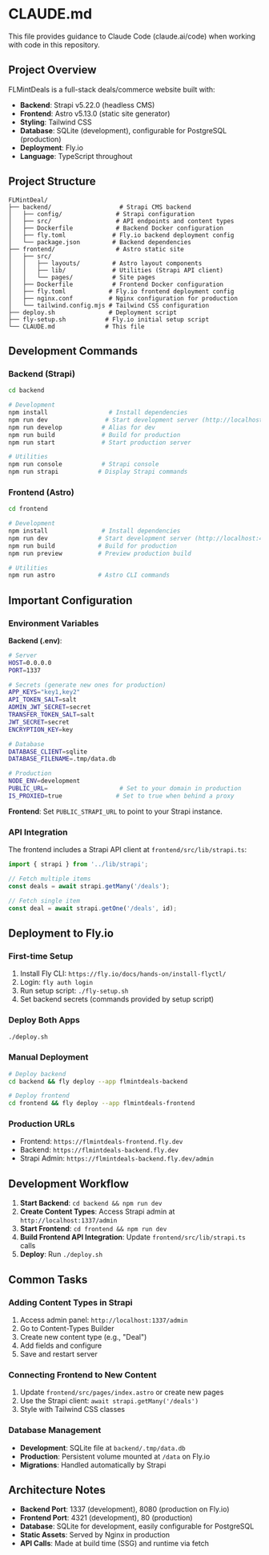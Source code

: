 # CLAUDE.md

This file provides guidance to Claude Code (claude.ai/code) when working with code in this repository.

## Project Overview

FLMintDeals is a full-stack deals/commerce website built with:
- **Backend**: Strapi v5.22.0 (headless CMS)
- **Frontend**: Astro v5.13.0 (static site generator)
- **Styling**: Tailwind CSS
- **Database**: SQLite (development), configurable for PostgreSQL (production)
- **Deployment**: Fly.io
- **Language**: TypeScript throughout

## Project Structure

```
FLMintDeal/
├── backend/                   # Strapi CMS backend
│   ├── config/               # Strapi configuration
│   ├── src/                  # API endpoints and content types
│   ├── Dockerfile            # Backend Docker configuration
│   ├── fly.toml             # Fly.io backend deployment config
│   └── package.json         # Backend dependencies
├── frontend/                 # Astro static site
│   ├── src/
│   │   ├── layouts/         # Astro layout components
│   │   ├── lib/             # Utilities (Strapi API client)
│   │   └── pages/           # Site pages
│   ├── Dockerfile           # Frontend Docker configuration
│   ├── fly.toml            # Fly.io frontend deployment config
│   ├── nginx.conf          # Nginx configuration for production
│   └── tailwind.config.mjs # Tailwind CSS configuration
├── deploy.sh               # Deployment script
├── fly-setup.sh           # Fly.io initial setup script
└── CLAUDE.md              # This file
```

## Development Commands

### Backend (Strapi)
```bash
cd backend

# Development
npm install                 # Install dependencies
npm run dev                # Start development server (http://localhost:1337)
npm run develop           # Alias for dev
npm run build             # Build for production
npm run start             # Start production server

# Utilities
npm run console           # Strapi console
npm run strapi           # Display Strapi commands
```

### Frontend (Astro)
```bash
cd frontend

# Development  
npm install               # Install dependencies
npm run dev              # Start development server (http://localhost:4321)
npm run build            # Build for production
npm run preview          # Preview production build

# Utilities
npm run astro            # Astro CLI commands
```

## Important Configuration

### Environment Variables

**Backend (.env)**:
```bash
# Server
HOST=0.0.0.0
PORT=1337

# Secrets (generate new ones for production)
APP_KEYS="key1,key2"
API_TOKEN_SALT=salt
ADMIN_JWT_SECRET=secret
TRANSFER_TOKEN_SALT=salt
JWT_SECRET=secret
ENCRYPTION_KEY=key

# Database
DATABASE_CLIENT=sqlite
DATABASE_FILENAME=.tmp/data.db

# Production
NODE_ENV=development
PUBLIC_URL=                    # Set to your domain in production
IS_PROXIED=true               # Set to true when behind a proxy
```

**Frontend**: Set `PUBLIC_STRAPI_URL` to point to your Strapi instance.

### API Integration

The frontend includes a Strapi API client at `frontend/src/lib/strapi.ts`:

```typescript
import { strapi } from '../lib/strapi';

// Fetch multiple items
const deals = await strapi.getMany('/deals');

// Fetch single item
const deal = await strapi.getOne('/deals', id);
```

## Deployment to Fly.io

### First-time Setup
1. Install Fly CLI: `https://fly.io/docs/hands-on/install-flyctl/`
2. Login: `fly auth login`
3. Run setup script: `./fly-setup.sh`
4. Set backend secrets (commands provided by setup script)

### Deploy Both Apps
```bash
./deploy.sh
```

### Manual Deployment
```bash
# Deploy backend
cd backend && fly deploy --app flmintdeals-backend

# Deploy frontend  
cd frontend && fly deploy --app flmintdeals-frontend
```

### Production URLs
- Frontend: `https://flmintdeals-frontend.fly.dev`
- Backend: `https://flmintdeals-backend.fly.dev`
- Strapi Admin: `https://flmintdeals-backend.fly.dev/admin`

## Development Workflow

1. **Start Backend**: `cd backend && npm run dev`
2. **Create Content Types**: Access Strapi admin at `http://localhost:1337/admin`
3. **Start Frontend**: `cd frontend && npm run dev`
4. **Build Frontend API Integration**: Update `frontend/src/lib/strapi.ts` calls
5. **Deploy**: Run `./deploy.sh`

## Common Tasks

### Adding Content Types in Strapi
1. Access admin panel: `http://localhost:1337/admin`
2. Go to Content-Types Builder
3. Create new content type (e.g., "Deal")
4. Add fields and configure
5. Save and restart server

### Connecting Frontend to New Content
1. Update `frontend/src/pages/index.astro` or create new pages
2. Use the Strapi client: `await strapi.getMany('/deals')`
3. Style with Tailwind CSS classes

### Database Management
- **Development**: SQLite file at `backend/.tmp/data.db`
- **Production**: Persistent volume mounted at `/data` on Fly.io
- **Migrations**: Handled automatically by Strapi

## Architecture Notes

- **Backend Port**: 1337 (development), 8080 (production on Fly.io)
- **Frontend Port**: 4321 (development), 80 (production)
- **Database**: SQLite for development, easily configurable for PostgreSQL
- **Static Assets**: Served by Nginx in production
- **API Calls**: Made at build time (SSG) and runtime via fetch